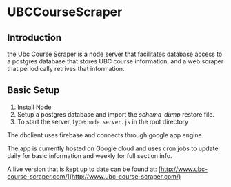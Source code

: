 # UBCCourseScraper


## Introduction

the Ubc Course Scraper is a node server that facilitates database access
to a postgres database that stores UBC course information, and a web scraper that periodically retrives
that information.

## Basic Setup

1. Install [Node](https://nodejs.org/en/)
2. Setup a postgres database and import the _schema_dump_ restore file.
3. To start the server, type `node server.js` in the root directory

The dbclient uses firebase and connects through google app engine.

The app is currently hosted on Google cloud and uses cron jobs to update daily for basic information and weekly for full section info.

A live version that is kept up to date can be found at: [http://www.ubc-course-scraper.com/](http://www.ubc-course-scraper.com/)
